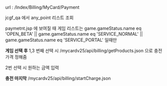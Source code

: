 url : /Index/Billing/MyCard/Payment

jcgf_qa 에서 any_point 리스트 조회

paymetnt.jsp 에 보여질 때 게임 리스트는 
game.gameStatus.name eq 'OPEN_BETA' || game.gameStatus.name eq 'SERVICE_NORMAL' || game.gameStatus.name eq 'SERVICE_PORTAL' 일때만

**게임 선택 후**
1,3 번째 선택 시
/mycardv25/api/billing/getProducts.json 으로 충전 가격 정해줌

2번 선택 시 
원하는 금액 입력


**충전 마지막**
/mycardv25/api/billing/startCharge.json 